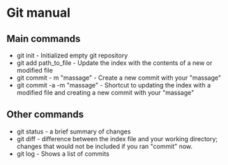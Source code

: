 # Git manual
## Main commands
* git init - Initialized empty git repository
* git add path_to_file - Update the index with the contents of a new or modified file
* git commit - m "massage" - Create a new commit with your "massage"
* git commit -a -m "massage" - Shortcut to updating the index with a modified file and creating a new commit with your "massage"

## Other commands
* git status - a brief summary of changes
* git diff - difference between the index file and your working directory; changes that would not be included if you ran "commit" now.
* git log - Shows a list of commits